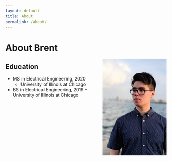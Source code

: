 ```yaml
---
layout: default
title: About
permalink: /about/
---
```


# About Brent

<img class="about-pic" align="right" src="/assets/img/profilepicture.jpg" width="200">

## Education
* MS in Electrical Engineering, 2020
  * University of Illinois at Chicago
* BS in Electrical Engineering, 2019 - University of Illinois at Chicago
